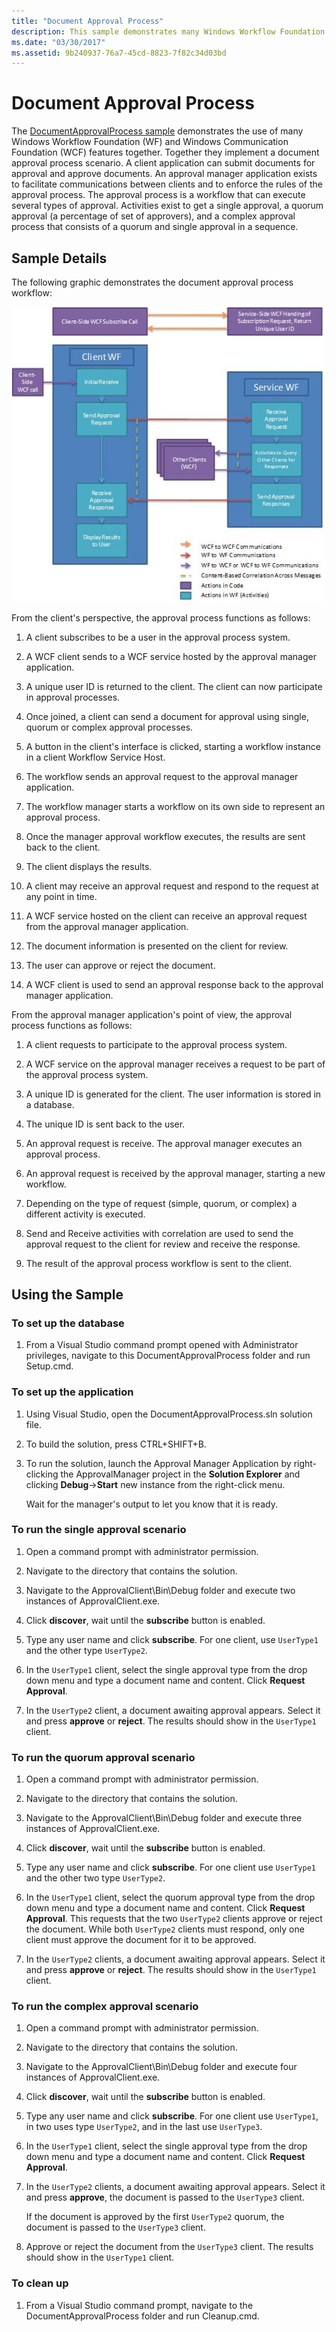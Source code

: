 ```yaml
---
title: "Document Approval Process"
description: This sample demonstrates many Windows Workflow Foundation and Windows Communication Foundation features in a document-approval process scenario.
ms.date: "03/30/2017"
ms.assetid: 9b240937-76a7-45cd-8823-7f82c34d03bd
---
```

# Document Approval Process

The [DocumentApprovalProcess sample](https://github.com/dotnet/samples/tree/main/framework/windows-workflow-foundation/application/DocumentApprovalProcess/CS) demonstrates the use of many Windows Workflow Foundation (WF) and Windows Communication Foundation (WCF) features together. Together they implement a document approval process scenario. A client application can submit documents for approval and approve documents. An approval manager application exists to facilitate communications between clients and to enforce the rules of the approval process. The approval process is a workflow that can execute several types of approval. Activities exist to get a single approval, a quorum approval (a percentage of set of approvers), and a complex approval process that consists of a quorum and single approval in a sequence.

## Sample Details

The following graphic demonstrates the document approval process workflow:

![A document approval process workflow](./media/document-approval-process/document-approval-process.jpg)

From the client's perspective, the approval process functions as follows:

1. A client subscribes to be a user in the approval process system.

2. A WCF client sends to a WCF service hosted by the approval manager application.

3. A unique user ID is returned to the client. The client can now participate in approval processes.

4. Once joined, a client can send a document for approval using single, quorum or complex approval processes.

5. A button in the client's interface is clicked, starting a workflow instance in a client Workflow Service Host.

6. The workflow sends an approval request to the approval manager application.

7. The workflow manager starts a workflow on its own side to represent an approval process.

8. Once the manager approval workflow executes, the results are sent back to the client.

9. The client displays the results.

10. A client may receive an approval request and respond to the request at any point in time.

11. A WCF service hosted on the client can receive an approval request from the approval manager application.

12. The document information is presented on the client for review.

13. The user can approve or reject the document.

14. A WCF client is used to send an approval response back to the approval manager application.

From the approval manager application's point of view, the approval process functions as follows:

1. A client requests to participate to the approval process system.

2. A WCF service on the approval manager receives a request to be part of the approval process system.

3. A unique ID is generated for the client. The user information is stored in a database.

4. The unique ID is sent back to the user.

5. An approval request is receive. The approval manager executes an approval process.

6. An approval request is received by the approval manager, starting a new workflow.

7. Depending on the type of request (simple, quorum, or complex) a different activity is executed.

8. Send and Receive activities with correlation are used to send the approval request to the client for review and receive the response.

9. The result of the approval process workflow is sent to the client.

## Using the Sample

### To set up the database

1. From a Visual Studio command prompt opened with Administrator privileges, navigate to this DocumentApprovalProcess folder and run Setup.cmd.

### To set up the application

1. Using Visual Studio, open the DocumentApprovalProcess.sln solution file.

2. To build the solution, press CTRL+SHIFT+B.

3. To run the solution, launch the Approval Manager Application by right-clicking the ApprovalManager project in the **Solution Explorer** and clicking **Debug**->**Start** new instance from the right-click menu.

    Wait for the manager's output to let you know that it is ready.

### To run the single approval scenario

1. Open a command prompt with administrator permission.

2. Navigate to the directory that contains the solution.

3. Navigate to the ApprovalClient\Bin\Debug folder and execute two instances of ApprovalClient.exe.

4. Click **discover**, wait until the **subscribe** button is enabled.

5. Type any user name and click **subscribe**. For one client, use `UserType1` and the other type `UserType2`.

6. In the `UserType1` client, select the single approval type from the drop down menu and type a document name and content. Click **Request Approval**.

7. In the `UserType2` client, a document awaiting approval appears. Select it and press **approve** or **reject**. The results should show in the `UserType1` client.

### To run the quorum approval scenario

1. Open a command prompt with administrator permission.

2. Navigate to the directory that contains the solution.

3. Navigate to the ApprovalClient\Bin\Debug folder and execute three instances of ApprovalClient.exe.

4. Click **discover**, wait until the **subscribe** button is enabled.

5. Type any user name and click **subscribe**. For one client use `UserType1` and the other two type `UserType2`.

6. In the `UserType1` client, select the quorum approval type from the drop down menu and type a document name and content. Click **Request Approval**. This requests that the two `UserType2` clients approve or reject the document. While both `UserType2` clients must respond, only one client must approve the document for it to be approved.

7. In the `UserType2` clients, a document awaiting approval appears. Select it and press **approve** or **reject**. The results should show in the `UserType1` client.

### To run the complex approval scenario

1. Open a command prompt with administrator permission.

2. Navigate to the directory that contains the solution.

3. Navigate to the ApprovalClient\Bin\Debug folder and execute four instances of ApprovalClient.exe.

4. Click **discover**, wait until the **subscribe** button is enabled.

5. Type any user name and click **subscribe**. For one client use `UserType1`, in two uses type `UserType2`, and in the last use `UserType3`.

6. In the `UserType1` client, select the single approval type from the drop down menu and type a document name and content. Click **Request Approval**.

7. In the `UserType2` clients, a document awaiting approval appears. Select it and press **approve**, the document is passed to the `UserType3` client.

    If the document is approved by the first `UserType2` quorum, the document is passed to the `UserType3` client.

8. Approve or reject the document from the `UserType3` client. The results should show in the `UserType1` client.

### To clean up

1. From a Visual Studio command prompt, navigate to the DocumentApprovalProcess folder and run Cleanup.cmd.
